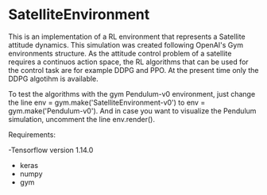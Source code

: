 # SatelliteEnvironment

This is an implementation of a RL environment that represents a Satellite attitude dynamics. This simulation was created following OpenAI's Gym environments structure. As the attitude control problem of a satellite requires a continuos action space, the RL algorithms that can be used for the control task are for example DDPG and PPO. At the present time only the DDPG algotihm is available.

To test the algorithms with the gym Pendulum-v0 environment, just change the line env = gym.make('SatelliteEnvironment-v0') to env = gym.make('Pendulum-v0'). And in case you want to visualize the Pendulum simulation, uncomment the line env.render().

Requirements:

-Tensorflow version 1.14.0
- keras
- numpy
- gym

